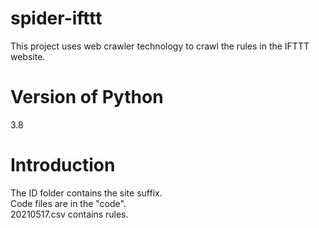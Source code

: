 # spider-ifttt
This project uses web crawler technology to crawl the rules in the IFTTT website.

# Version of Python
3.8

# Introduction
The ID folder contains the site suffix.  
Code files are in the "code".  
20210517.csv contains rules.
